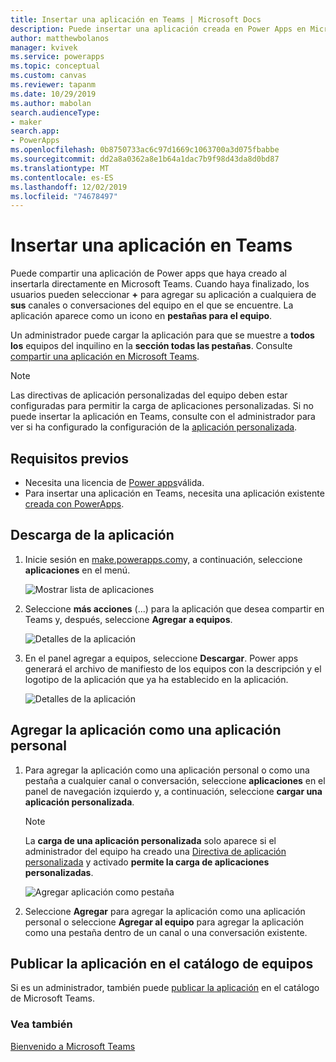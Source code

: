 ```yaml
---
title: Insertar una aplicación en Teams | Microsoft Docs
description: Puede insertar una aplicación creada en Power Apps en Microsoft Teams para compartirla.
author: matthewbolanos
manager: kvivek
ms.service: powerapps
ms.topic: conceptual
ms.custom: canvas
ms.reviewer: tapanm
ms.date: 10/29/2019
ms.author: mabolan
search.audienceType:
- maker
search.app:
- PowerApps
ms.openlocfilehash: 0b8750733ac6c97d1669c1063700a3d075fbabbe
ms.sourcegitcommit: dd2a8a0362a8e1b64a1dac7b9f98d43da8d0bd87
ms.translationtype: MT
ms.contentlocale: es-ES
ms.lasthandoff: 12/02/2019
ms.locfileid: "74678497"
---
```

# <a name="embed-an-app-in-teams"></a>Insertar una aplicación en Teams

Puede compartir una aplicación de Power apps que haya creado al insertarla directamente en Microsoft Teams. Cuando haya finalizado, los usuarios pueden seleccionar **+** para agregar su aplicación a cualquiera de **sus** canales o conversaciones del equipo en el que se encuentre. La aplicación aparece como un icono en **pestañas para el equipo**.

Un administrador puede cargar la aplicación para que se muestre a **todos los** equipos del inquilino en la **sección todas las pestañas**. Consulte [compartir una aplicación en Microsoft Teams](https://docs.microsoft.com/power-platform/admin/embed-app-teams).

> [!NOTE]
> Las directivas de aplicación personalizadas del equipo deben estar configuradas para permitir la carga de aplicaciones personalizadas. Si no puede insertar la aplicación en Teams, consulte con el administrador para ver si ha configurado la configuración de la [aplicación personalizada](https://docs.microsoft.com/MicrosoftTeams/teams-custom-app-policies-and-settings#custom-app-policy-and-settings).

## <a name="prerequisites"></a>Requisitos previos

- Necesita una licencia de [Power apps](https://docs.microsoft.com/power-platform/admin/pricing-billing-skus)válida.
- Para insertar una aplicación en Teams, necesita una aplicación existente [creada con PowerApps](data-platform-create-app.md).

## <a name="download-the-app"></a>Descarga de la aplicación

1. Inicie sesión en [make.powerapps.com](https://make.powerapps.com)y, a continuación, seleccione **aplicaciones** en el menú.

    ![Mostrar lista de aplicaciones](./media/embed-teams-app/file-apps2.png "Mostrar la lista de aplicaciones")

2. Seleccione **más acciones** (...) para la aplicación que desea compartir en Teams y, después, seleccione **Agregar a equipos**.

    ![Detalles de la aplicación](./media/embed-teams-app/add-to-teams.png "Agregar a equipos")

3. En el panel agregar a equipos, seleccione **Descargar**. Power apps generará el archivo de manifiesto de los equipos con la descripción y el logotipo de la aplicación que ya ha establecido en la aplicación.

    ![Detalles de la aplicación](./media/embed-teams-app/download-app.png "Descargar aplicación")

## <a name="add-the-app-as-a-personal-app"></a>Agregar la aplicación como una aplicación personal

1. Para agregar la aplicación como una aplicación personal o como una pestaña a cualquier canal o conversación, seleccione **aplicaciones** en el panel de navegación izquierdo y, a continuación, seleccione **cargar una aplicación personalizada**.

    > [!NOTE]
    > La **carga de una aplicación personalizada** solo aparece si el administrador del equipo ha creado una [Directiva de aplicación personalizada](https://docs.microsoft.com/microsoftteams/teams-app-setup-policies) y activado **permite la carga de aplicaciones personalizadas**.

    ![Agregar aplicación como pestaña](./media/embed-teams-app/upload-custom-app.png "Carga de una aplicación personalizada")

2. Seleccione **Agregar** para agregar la aplicación como una aplicación personal o seleccione **Agregar al equipo** para agregar la aplicación como una pestaña dentro de un canal o una conversación existente.

## <a name="publish-the-app-to-the-teams-catalogue"></a>Publicar la aplicación en el catálogo de equipos

Si es un administrador, también puede [publicar la aplicación](https://docs.microsoft.com/microsoftteams/tenant-apps-catalog-teams) en el catálogo de Microsoft Teams.

### <a name="see-also"></a>Vea también

[Bienvenido a Microsoft Teams](https://docs.microsoft.com/MicrosoftTeams/teams-overview)
